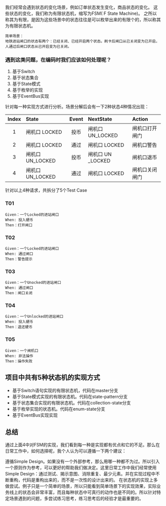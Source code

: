 我们经常会遇到状态的变化场景，例如订单状态发生变化，商品状态的变化。
这些状态的变化，我们称为有限状态机，缩写为FSM( F State Machine)。
之所以称其为有限，是因为这些场景中的状态往往是可以枚举出来的有限个的，所以称其为有限状态机。

```
简单场景：
地铁进站闸口的状态有两个：已经关闭、已经开启两个状态。刷卡后闸口从已关闭变为已开启，人通过后闸口状态从已开启变为已关闭。
```
### 遇到这类问题，在编码时我们应该如何处理呢？
1. 基于Switch
2. 基于状态集合
3. 基于State模式
4. 基于枚举的实现
5. 基于EventBus实现

针对每一种实现方式进行分析。场景分解后会有一下2种状态4种情况出现：

| Index | State | Event | NextState | Action | 
|:---:|:----|:----:|:----|:----| 
1| 闸机口 LOCKED | 投币 | 闸机口 UN_LOCKED | 闸机口打开闸门| 
2| 闸机口 LOCKED | 通过 | 闸机口 LOCKED | 闸机口警告| 
3| 闸机口 UN_LOCKED | 投币 | 闸机口 UN _LOCKED | 闸机口退币| 
4| 闸机口 UN_LOCKED | 通过 | 闸机口 LOCKED | 闸机口关闭闸门|

针对以上4种请求，共拆分了5个Test Case

### T01
```
Given：一个Locked的进站闸口
When: 投入硬币
Then：打开闸口
```
### T02
```
Given：一个Locked的进站闸口
When: 通过闸口
Then：警告提示
```
### T03
```
Given：一个Unocked的进站闸口
When: 通过闸口
Then：闸口关闭
```
### T04
```
Given：一个Unlocked的进站闸口
When: 投入硬币
Then：退还硬币
```
### T05
```
Given：一个闸机口
When: 非法操作
Then：操作失败
```
## 项目中共有5种状态机的实现方式
- 基于Switch语句实现的有限状态机，代码在master分支
- 基于State模式实现的有限状态机。代码在state-pattern分支
- 基于状态集合实现的有限状态机。代码在collection-state分支
- 基于枚举实现的状态机。代码在enum-state分支
- 基于EventBus实现实现


## 总结
通过上面4中对FSM的实现，我们看到每一种是实现都有优点和它的不足。那么在日常工作中，如何选择呢，我个人认为可以遵循一下两个建议：

遵循Simple Design。如果没有一个外部参考，那么用哪一种都不为过。所以引入一个原则作为参考，可以更好的帮助我们做决定。这里日常工作中我们经常使用Simple Design：通过测试、揭示意图、消除重复、最少元素。并在实现过程中不断重构，代码是重构出来的，而不是一次性的设计出来的。
在状态机的实现上多做尝试。例子只是一个简单的场景，所以只能看到简单场景下的实现效果，实际业务线上的状态会非常丰富，而且每种状态中可真行的动作也是不同的。所以针对特定场景遇到的问题，多尝试练习思考，练习思考后的经验才是最重要的。
